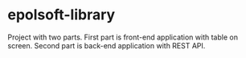 # epolsoft-library
Project with two parts. First part is front-end application with table on screen. Second part is back-end application with REST API.
